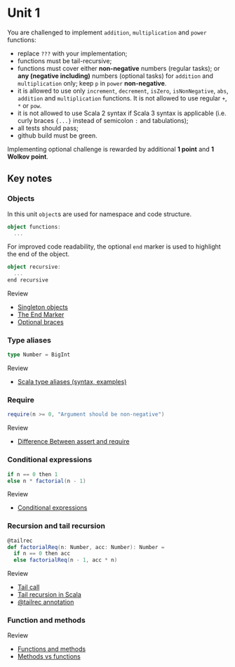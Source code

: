 # Unit 1

You are challenged to implement `addition`, `multiplication` and `power` functions:
* replace `???` with your implementation;
* functions must be tail-recursive;
* functions must cover either **non-negative** numbers (regular tasks);
  or **any (negative including)** numbers (optional tasks) for  `addition` and `multiplication` only; keep `p` in `power` **non-negative**.
* it is allowed to use only `increment`, `decrement`, `isZero`, `isNonNegative`, `abs`, `addition`
and `multiplication` functions. It is not allowed to use regular `+`, `*` or `pow`.
* it is not allowed to use Scala 2 syntax if Scala 3 syntax is applicable
(i.e. curly braces `{...}` instead of semicolon `:` and tabulations);
* all tests should pass;
* github build must be green.

Implementing optional challenge is rewarded by additional **1 point** and **1 Wolkov point**.


## Key notes

### Objects
In this unit `object`s are used for namespace and code structure.

```scala 3
object functions:
  ...
```

For improved code readability, the optional `end` marker is used to highlight the end of the object.

````scala 3
object recursive:
  ...
end recursive
````

Review
* [Singleton objects](https://docs.scala-lang.org/tour/singleton-objects.html)
* [The End Marker](https://docs.scala-lang.org/scala3/reference/other-new-features/indentation.html)
* [Optional braces](https://docs.scala-lang.org/scala3/reference/other-new-features/indentation.html)


### Type aliases

```scala 3
type Number = BigInt
```
Review
* [Scala type aliases (syntax, examples)](https://alvinalexander.com/scala/scala-type-aliases-syntax-examples/)

### Require
```scala 3
require(n >= 0, "Argument should be non-negative")
```

Review
* [Difference Between assert and require](https://www.baeldung.com/scala/assert-vs-require)


### Conditional expressions

```scala 3
if n == 0 then 1
else n * factorial(n - 1)
```

Review
* [Conditional expressions](https://www.baeldung.com/scala/conditional-expressions)

### Recursion and tail recursion
```scala 3
@tailrec
def factorialReq(n: Number, acc: Number): Number =
  if n == 0 then acc
  else factorialReq(n - 1, acc * n)
```

Review
* [Tail call](https://en.wikipedia.org/wiki/Tail_call)
* [Tail recursion in Scala](https://www.baeldung.com/scala/tail-recursion)
* [@tailrec annotation](https://docs.scala-lang.org/tour/annotations.html#annotations-that-ensure-correctness-of-encodings)

### Function and methods

Review
* [Functions and methods](https://www.baeldung.com/scala/functions-methods)
* [Methods vs functions](https://rjlfinn.medium.com/scala-methods-vs-functions-970342a842c9)


